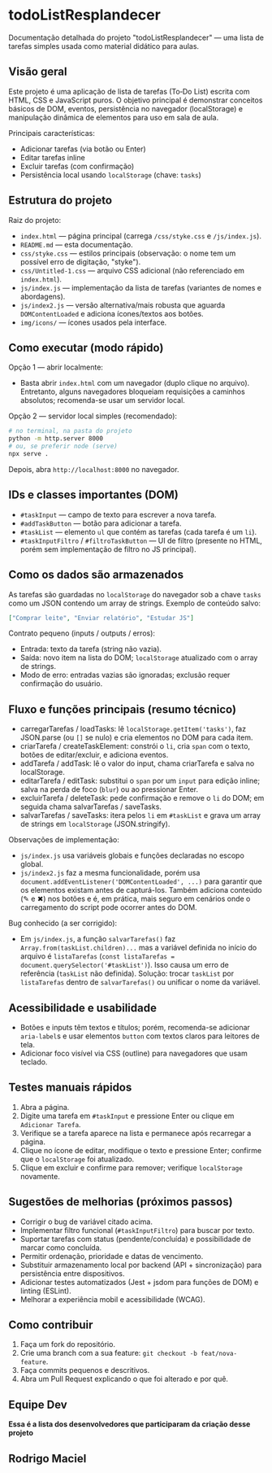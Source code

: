# todoListResplandecer

Documentação detalhada do projeto "todoListResplandecer" — uma lista de tarefas simples usada como material didático para aulas.

## Visão geral

Este projeto é uma aplicação de lista de tarefas (To‑Do List) escrita com HTML, CSS e JavaScript puros. O objetivo principal é demonstrar conceitos básicos de DOM, eventos, persistência no navegador (localStorage) e manipulação dinâmica de elementos para uso em sala de aula.

Principais características:
- Adicionar tarefas (via botão ou Enter)
- Editar tarefas inline
- Excluir tarefas (com confirmação)
- Persistência local usando `localStorage` (chave: `tasks`)

## Estrutura do projeto

Raiz do projeto:

- `index.html` — página principal (carrega `/css/styke.css` e `/js/index.js`).
- `README.md` — esta documentação.
- `css/styke.css` — estilos principais (observação: o nome tem um possível erro de digitação, "styke").
- `css/Untitled-1.css` — arquivo CSS adicional (não referenciado em `index.html`).
- `js/index.js` — implementação da lista de tarefas (variantes de nomes e abordagens).
- `js/index2.js` — versão alternativa/mais robusta que aguarda `DOMContentLoaded` e adiciona ícones/textos aos botões.
- `img/icons/` — ícones usados pela interface.

## Como executar (modo rápido)

Opção 1 — abrir localmente:
- Basta abrir `index.html` com um navegador (duplo clique no arquivo). Entretanto, alguns navegadores bloqueiam requisições a caminhos absolutos; recomenda-se usar um servidor local.

Opção 2 — servidor local simples (recomendado):
```bash
# no terminal, na pasta do projeto
python -m http.server 8000
# ou, se preferir node (serve)
npx serve .
```
Depois, abra `http://localhost:8000` no navegador.

## IDs e classes importantes (DOM)

- `#taskInput` — campo de texto para escrever a nova tarefa.
- `#addTaskButton` — botão para adicionar a tarefa.
- `#taskList` — elemento `ul` que contém as tarefas (cada tarefa é um `li`).
- `#taskInputFiltro` / `#filtroTaskButton` — UI de filtro (presente no HTML, porém sem implementação de filtro no JS principal).

## Como os dados são armazenados

As tarefas são guardadas no `localStorage` do navegador sob a chave `tasks` como um JSON contendo um array de strings. Exemplo de conteúdo salvo:

```json
["Comprar leite", "Enviar relatório", "Estudar JS"]
```

Contrato pequeno (inputs / outputs / erros):
- Entrada: texto da tarefa (string não vazia).
- Saída: novo item na lista do DOM; `localStorage` atualizado com o array de strings.
- Modo de erro: entradas vazias são ignoradas; exclusão requer confirmação do usuário.

## Fluxo e funções principais (resumo técnico)

- carregarTarefas / loadTasks: lê `localStorage.getItem('tasks')`, faz JSON.parse (ou `[]` se nulo) e cria elementos no DOM para cada item.
- criarTarefa / createTaskElement: constrói o `li`, cria `span` com o texto, botões de editar/excluir, e adiciona eventos.
- addTarefa / addTask: lê o valor do input, chama criarTarefa e salva no localStorage.
- editarTarefa / editTask: substitui o `span` por um `input` para edição inline; salva na perda de foco (`blur`) ou ao pressionar Enter.
- excluirTarefa / deleteTask: pede confirmação e remove o `li` do DOM; em seguida chama salvarTarefas / saveTasks.
- salvarTarefas / saveTasks: itera pelos `li` em `#taskList` e grava um array de strings em `localStorage` (JSON.stringify).

Observações de implementação:
- `js/index.js` usa variáveis globais e funções declaradas no escopo global.
- `js/index2.js` faz a mesma funcionalidade, porém usa `document.addEventListener('DOMContentLoaded', ...)` para garantir que os elementos existam antes de capturá-los. Também adiciona conteúdo (✎ e ✖) nos botões e é, em prática, mais seguro em cenários onde o carregamento do script pode ocorrer antes do DOM.

Bug conhecido (a ser corrigido):
- Em `js/index.js`, a função `salvarTarefas()` faz `Array.from(taskList.children)...` mas a variável definida no início do arquivo é `listaTarefas` (`const listaTarefas = document.querySelector('#taskList')`). Isso causa um erro de referência (`taskList` não definida). Solução: trocar `taskList` por `listaTarefas` dentro de `salvarTarefas()` ou unificar o nome da variável.

## Acessibilidade e usabilidade

- Botões e inputs têm textos e títulos; porém, recomenda-se adicionar `aria-label`s e usar elementos `button` com textos claros para leitores de tela.
- Adicionar foco visível via CSS (outline) para navegadores que usam teclado.

## Testes manuais rápidos

1. Abra a página.
2. Digite uma tarefa em `#taskInput` e pressione Enter ou clique em `Adicionar Tarefa`.
3. Verifique se a tarefa aparece na lista e permanece após recarregar a página.
4. Clique no ícone de editar, modifique o texto e pressione Enter; confirme que o `localStorage` foi atualizado.
5. Clique em excluir e confirme para remover; verifique `localStorage` novamente.

## Sugestões de melhorias (próximos passos)

- Corrigir o bug de variável citado acima.
- Implementar filtro funcional (`#taskInputFiltro`) para buscar por texto.
- Suportar tarefas com status (pendente/concluída) e possibilidade de marcar como concluída.
- Permitir ordenação, prioridade e datas de vencimento.
- Substituir armazenamento local por backend (API + sincronização) para persistência entre dispositivos.
- Adicionar testes automatizados (Jest + jsdom para funções de DOM) e linting (ESLint).
- Melhorar a experiência mobil e acessibilidade (WCAG).

## Como contribuir

1. Faça um fork do repositório.
2. Crie uma branch com a sua feature: `git checkout -b feat/nova-feature`.
3. Faça commits pequenos e descritivos.
4. Abra um Pull Request explicando o que foi alterado e por quê.

## Equipe Dev
**Essa é a lista dos desenvolvedores que participaram da criação desse projeto**
## Rodrigo Maciel

